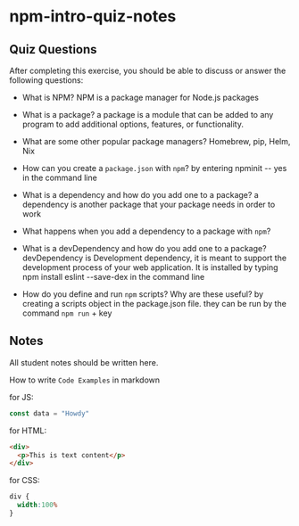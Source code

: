 # npm-intro-quiz-notes

## Quiz Questions

After completing this exercise, you should be able to discuss or answer the following questions:

- What is NPM?
NPM is a package manager for Node.js packages

- What is a package?
a package is a module that can be added to any program to add additional options, features, or functionality.

- What are some other popular package managers?
Homebrew, pip, Helm, Nix

- How can you create a `package.json` with `npm`?
by entering npminit -- yes in the command line

- What is a dependency and how do you add one to a package?
a dependency is another package that your package needs in order to work

- What happens when you add a dependency to a package with `npm`?


- What is a devDependency and how do you add one to a package?
devDependency is Development dependency, it is meant to support the development process of your web application. It is installed by typing npm install eslint --save-dex in the command line

- How do you define and run `npm` scripts? Why are these useful?
by creating a scripts object in the package.json file. they can be run by the command `npm run` + key

## Notes

All student notes should be written here.


How to write `Code Examples` in markdown

for JS:
```javascript
const data = "Howdy"
```

for HTML:
```html
<div>
  <p>This is text content</p>
</div>
```

for CSS:
```css
div {
  width:100%
}
```
